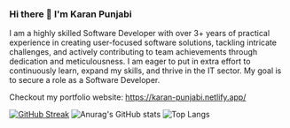 ### Hi there 👋 I'm Karan Punjabi

I am a highly skilled Software Developer with over 3+ years of practical experience in creating user-focused software solutions, tackling intricate challenges, and actively contributing to team achievements through dedication and meticulousness. I am eager to put in extra effort to continuously learn, expand my skills, and thrive in the IT sector. My goal is to secure a role as a Software Developer.

Checkout my portfolio website:
https://karan-punjabi.netlify.app/

[![GitHub Streak](https://streak-stats.demolab.com/?user=Karan1223)](https://git.io/streak-stats)
![Anurag's GitHub stats](https://github-readme-stats.vercel.app/api?username=Karan1223&show_icons=true)
![Top Langs](https://github-readme-stats.vercel.app/api/top-langs/?username=Karan1223&layout=compact&langs_count=10&hide=php,CSS,Jupyter)


<!--
**Karan1223/Karan1223** is a ✨ _special_ ✨ repository because its `README.md` (this file) appears on your GitHub profile.

Here are some ideas to get you started:

- 🔭 I’m currently working on ...
- 🌱 I’m currently learning ...
- 👯 I’m looking to collaborate on ...
- 🤔 I’m looking for help with ...
- 💬 Ask me about ...
- 📫 How to reach me: ...
- 😄 Pronouns: ...
- ⚡ Fun fact: ...
-->
